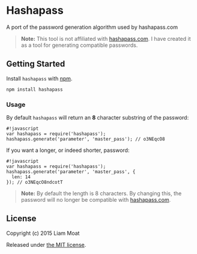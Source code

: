 # Hashapass
A port of the password generation algorithm used by hashapass.com

> **Note:** This tool is not affiliated with [hashapass.com](http://hashapass.com/). I have created it as a tool for generating compatible passwords.

## Getting Started
Install ```hashapass``` with [npm](https://npmjs.org/).

```
npm install hashapass
```

### Usage
By default ```hashapass``` will return an **8** character substring of the password:
```
#!javascript
var hashapass = require('hashapass');
hashapass.generate('parameter', 'master_pass'); // o3NEqcO8 
```
If you want a longer, or indeed shorter, password:
```
#!javascript
var hashapass = require('hashapass');
hashapass.generate('parameter', 'master_pass', {
  len: 14
}); // o3NEqcO8ndcotT 
```
> **Note:** By default the length is 8 characters. By changing this, the password will no longer be compatible with [hashapass.com](http://hashapass.com/).

## License
Copyright (c) 2015 Liam Moat

Released under [the MIT license](https://bitbucket.org/liammoat/hashapass/raw/master/LICENCE).
